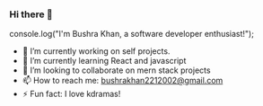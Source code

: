 ### Hi there 👋

<!--

-->
console.log("I'm Bushra Khan, a software developer enthusiast!");

- 🔭 I’m currently working on self projects.
- 🌱 I’m currently learning React and javascript
- 👯 I’m looking to collaborate on mern stack projects
- 📫 How to reach me: bushrakhan2212002@gmail.com
- ⚡ Fun fact: I love kdramas!
